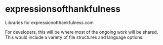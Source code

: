 expressionsofthankfulness
=========================

Libraries for expressionofthankfulness.com

For developers, this will be where most of the ongoing work will be shared.
This would include a variety of file structures and language options.
